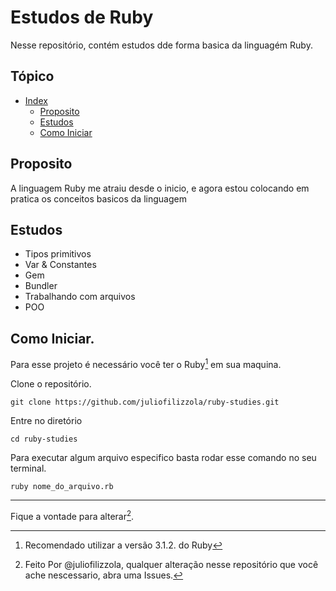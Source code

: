 # Estudos de Ruby

Nesse repositório, contém estudos dde forma basica da linguagém Ruby.


## Tópico

- [Index](#topico)
  - [Proposito](#proposito)
  - [Estudos](#estudos)
  - [Como Iniciar](#como-iniciar)

## Proposito

A linguagem Ruby me atraiu desde o inicio, e agora estou colocando em pratica os conceitos basicos da linguagem


## Estudos
 - Tipos primitivos
 - Var & Constantes
 - Gem
 - Bundler
 - Trabalhando com arquivos
 - POO

## Como Iniciar.

Para esse projeto é necessário você ter o Ruby[^1] em sua maquina.

Clone o repositório.

`git clone https://github.com/juliofilizzola/ruby-studies.git `

Entre no diretório

`cd ruby-studies`

Para executar algum arquivo especifico basta rodar esse comando no seu terminal.

`ruby nome_do_arquivo.rb`

***


Fique a vontade para alterar[^0].

[^0]: Feito Por @juliofilizzola, qualquer alteração nesse repositório que você ache nescessario, abra uma Issues.

[^1]: Recomendado utilizar a versão 3.1.2. do Ruby
